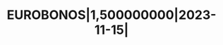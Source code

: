 ---
layout: asset
title: EUROBONOS|1,500000000|2023-11-15|                           
isin: XS2117754593
---